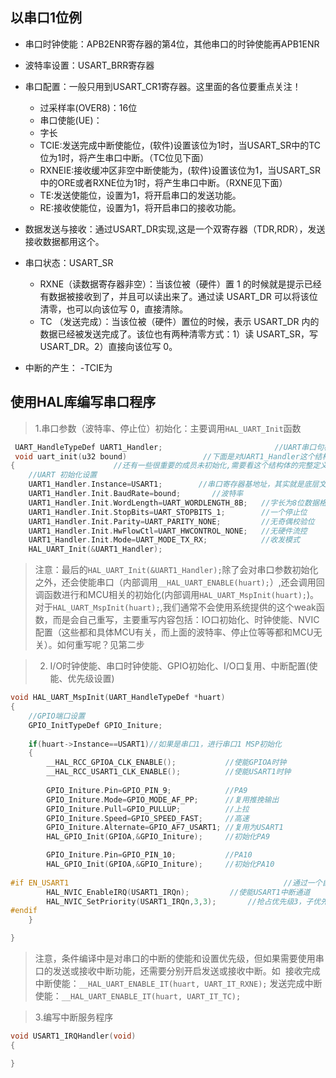 ## 以串口1位例
- 串口时钟使能：APB2ENR寄存器的第4位，其他串口的时钟使能再APB1ENR
- 波特率设置：USART_BRR寄存器
- 串口配置：一般只用到USART_CR1寄存器。这里面的各位要重点关注！
  - 过采样率(OVER8)：16位
  - 串口使能(UE)：
  - 字长
  - TCIE:发送完成中断使能位，(软件)设置该位为1时，当USART_SR中的TC位为1时，将产生串口中断。（TC位见下面）
  - RXNEIE:接收缓冲区非空中断使能为，(软件)设置该位为1，当USART_SR中的ORE或者RXNE位为1时，将产生串口中断。（RXNE见下面）
  - TE:发送使能位，设置为1，将开启串口的发送功能。
  - RE:接收使能位，设置为1，将开启串口的接收功能。
- 数据发送与接收：通过USART_DR实现,这是一个双寄存器（TDR,RDR），发送接收数据都用这个。
- 串口状态：USART_SR
  - RXNE（读数据寄存器非空）：当该位被（硬件）置 1 的时候就是提示已经有数据被接收到了，并且可以读出来了。通过读 USART_DR 可以将该位清零，也可以向该位写 0，直接清除。 
  - TC （发送完成）：当该位被（硬件）置位的时候，表示 USART_DR 内的数据已经被发送完成了。该位也有两种清零方式：1）读 USART_SR，写USART_DR。2）直接向该位写 0。
  
- 中断的产生：
  -TCIE为
  
## 使用HAL库编写串口程序
> 1.串口参数（波特率、停止位）初始化：主要调用`HAL_UART_Init`函数
```c
 UART_HandleTypeDef UART1_Handler;                         //UART串口句柄,全局变量
 void uart_init(u32 bound)                 //下面是对UART1_Handler这个结构体中Instance和Init两个成员变量的填充，
{					   //还有一些很重要的成员未初始化,需要看这个结构体的完整定义。最后初始化
	//UART 初始化设置
	UART1_Handler.Instance=USART1;	      //串口寄存器基地址，其实就是底层文件定义好的寄存器名：USART1。寄存器名和寄存器地址一一对应
	UART1_Handler.Init.BaudRate=bound;		 //波特率
	UART1_Handler.Init.WordLength=UART_WORDLENGTH_8B;   //字长为8位数据格式
	UART1_Handler.Init.StopBits=UART_STOPBITS_1;	    //一个停止位
	UART1_Handler.Init.Parity=UART_PARITY_NONE;		    //无奇偶校验位
	UART1_Handler.Init.HwFlowCtl=UART_HWCONTROL_NONE;   //无硬件流控
	UART1_Handler.Init.Mode=UART_MODE_TX_RX;		    //收发模式
	HAL_UART_Init(&UART1_Handler);			 
```
> 注意：最后的`HAL_UART_Init(&UART1_Handler);`除了会对串口参数初始化之外，还会使能串口（内部调用`__HAL_UART_ENABLE(huart);`）,还会调用回调函数进行和MCU相关的初始化(内部调用`HAL_UART_MspInit(huart);`)。对于`HAL_UART_MspInit(huart);`,我们通常不会使用系统提供的这个weak函数，而是会自己重写，主要重写内容包括：IO口初始化、时钟使能、NVIC配置（这些都和具体MCU有关，而上面的波特率、停止位等等都和MCU无关）。如何重写呢？见第二步



> 2. I/O时钟使能、串口时钟使能、GPIO初始化、I/O口复用、中断配置(使能、优先级设置)
```c
void HAL_UART_MspInit(UART_HandleTypeDef *huart)
{
    //GPIO端口设置
	GPIO_InitTypeDef GPIO_Initure;
	
	if(huart->Instance==USART1)//如果是串口1，进行串口1 MSP初始化
	{
		__HAL_RCC_GPIOA_CLK_ENABLE();			//使能GPIOA时钟
		__HAL_RCC_USART1_CLK_ENABLE();			//使能USART1时钟
	
		GPIO_Initure.Pin=GPIO_PIN_9;			//PA9
		GPIO_Initure.Mode=GPIO_MODE_AF_PP;		//复用推挽输出
		GPIO_Initure.Pull=GPIO_PULLUP;			//上拉
		GPIO_Initure.Speed=GPIO_SPEED_FAST;		//高速
		GPIO_Initure.Alternate=GPIO_AF7_USART1;	//复用为USART1
		HAL_GPIO_Init(GPIOA,&GPIO_Initure);	   	//初始化PA9

		GPIO_Initure.Pin=GPIO_PIN_10;			//PA10
		HAL_GPIO_Init(GPIOA,&GPIO_Initure);	   	//初始化PA10
		
#if EN_USART1                                                //通过一个自己定义的中断“开关”决定是否开启串口中断
		HAL_NVIC_EnableIRQ(USART1_IRQn);	     //使能USART1中断通道
		HAL_NVIC_SetPriority(USART1_IRQn,3,3);	     //抢占优先级3，子优先级3
#endif	
	}

}
```
> 注意，条件编译中是对串口的中断的使能和设置优先级，但如果需要使用串口的发送或接收中断功能，还需要分别开启发送或接收中断。如
  接收完成中断使能：`__HAL_UART_ENABLE_IT(huart, UART_IT_RXNE);` 发送完成中断使能：`__HAL_UART_ENABLE_IT(huart, UART_IT_TC);`



> 3.编写中断服务程序
```c
void USART1_IRQHandler(void)
{

}
```
